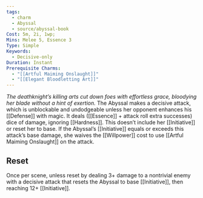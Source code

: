 ```yaml
---
tags:
  - charm
  - Abyssal
  - source/abyssal-book
Cost: 5m, 2i, 1wp; 
Mins: Melee 5, Essence 3
Type: Simple
Keywords:
  - Decisive-only
Duration: Instant
Prerequisite Charms:
  - "[[Artful Maiming Onslaught]]"
  - "[[Elegant Bloodletting Art]]"
---
```

*The deathknight’s killing arts cut down foes with effortless grace, bloodying her blade without a hint of exertion.*
The Abyssal makes a decisive attack, which is unblockable and undodgeable unless her opponent enhances his [[Defense]] with magic. It deals ([[Essence]] + attack roll extra successes) dice of damage, ignoring [[Hardness]]. This doesn’t include her [[Initiative]] or reset her to base.
If the Abyssal’s [[Initiative]] equals or exceeds this attack’s base damage, she waives the [[Willpower]] cost to use [[Artful Maiming Onslaught]] on the attack.
## Reset 
Once per scene, unless reset by dealing 3+ damage to a nontrivial enemy with a decisive attack that resets the Abyssal to base [[Initiative]], then reaching 12+ [[Initiative]].
